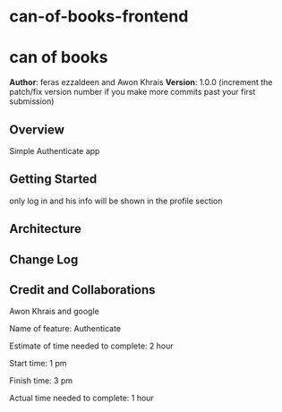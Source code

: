 # can-of-books-frontend


# can of books

**Author**: feras ezzaldeen and Awon Khrais
**Version**: 1.0.0 (increment the patch/fix version number if you make more commits past your first submission)

## Overview
Simple Authenticate app 

## Getting Started
only log in and his info will be shown in the profile section 
## Architecture
<!-- Provide a detailed description of the application design. What technologies (languages, libraries, etc) you're using, and any other relevant design information. -->

## Change Log
<!-- Use this area to document the iterative changes made to your application as each feature is successfully implemented. Use time stamps. Here's an example:

01-01-2001 4:59pm - Application now has a fully-functional express server, with a GET route for the location resource. -->

## Credit and Collaborations
Awon Khrais and google 



Name of feature: Authenticate

Estimate of time needed to complete: 2 hour

Start time: 1 pm 

Finish time: 3 pm 

Actual time needed to complete: 1 hour